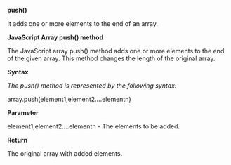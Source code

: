 **push()**

It adds one or more elements to the end of an array.

**JavaScript Array push() method**

The JavaScript array push() method adds one or more elements to the end of the given array. This method changes the length of the original array.

**Syntax**

_The push() method is represented by the following syntax:_

array.push(element1,element2....elementn) 


**Parameter**

element1,element2....elementn - The elements to be added.

**Return**

The original array with added elements.